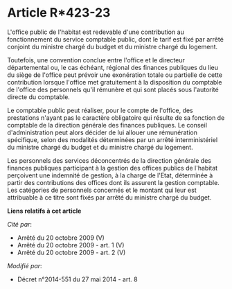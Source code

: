 # Article R*423-23

L'office public de l'habitat est redevable d'une contribution au fonctionnement du service comptable public, dont le tarif
est fixé par arrêté conjoint du ministre chargé du budget et du ministre chargé du logement. 

Toutefois, une convention conclue entre l'office et le directeur départemental ou, le cas échéant, régional des finances
publiques du lieu du siège de l'office peut prévoir une exonération totale ou partielle de cette contribution lorsque
l'office met gratuitement à la disposition du comptable de l'office des personnels qu'il rémunère et qui sont placés sous
l'autorité directe du comptable. 

Le comptable public peut réaliser, pour le compte de l'office, des prestations n'ayant pas le caractère obligatoire qui
résulte de sa fonction de comptable de la direction générale des finances publiques. Le conseil d'administration peut alors
décider de lui allouer une rémunération spécifique, selon des modalités déterminées par un arrêté interministériel du
ministre chargé du budget et du ministre chargé du logement. 

Les personnels des services déconcentrés de la direction générale des finances publiques participant à la gestion des offices
publics de l'habitat perçoivent une indemnité de gestion, à la charge de l'Etat, déterminée à partir des contributions des
offices dont ils assurent la gestion comptable. Les catégories de personnels concernés et le montant qui leur est attribuable
à ce titre sont fixés par arrêté du ministre chargé du budget.

**Liens relatifs à cet article**

_Cité par_:

  - Arrêté du 20 octobre 2009 (V)
  - Arrêté du 20 octobre 2009 - art. 1 (V)
  - Arrêté du 20 octobre 2009 - art. 2 (V)

_Modifié par_:

  - Décret n°2014-551 du 27 mai 2014 - art. 8
